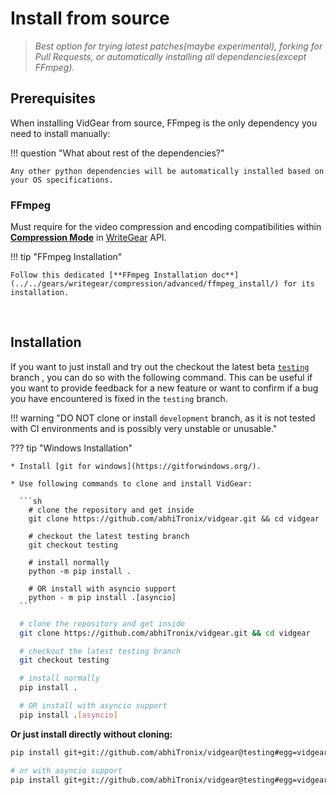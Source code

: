 <!--
===============================================
vidgear library source-code is deployed under the Apache 2.0 License:

Copyright (c) 2019-2020 Abhishek Thakur(@abhiTronix) <abhi.una12@gmail.com>

Licensed under the Apache License, Version 2.0 (the "License");
you may not use this file except in compliance with the License.
You may obtain a copy of the License at

   http://www.apache.org/licenses/LICENSE-2.0

Unless required by applicable law or agreed to in writing, software
distributed under the License is distributed on an "AS IS" BASIS,
WITHOUT WARRANTIES OR CONDITIONS OF ANY KIND, either express or implied.
See the License for the specific language governing permissions and
limitations under the License.
===============================================
-->

# Install from source


> _Best option for trying latest patches(maybe experimental), forking for Pull Requests, or automatically installing all dependencies(except FFmpeg)._


## Prerequisites

When installing VidGear from source, FFmpeg is the only dependency you need to install manually:

!!! question "What about rest of the dependencies?"

    Any other python dependencies will be automatically installed based on your OS specifications.

### FFmpeg

Must require for the video compression and encoding compatibilities within [**Compression Mode**](../../gears/writegear/compression/overview/) in [WriteGear](#writegear) API. 

!!! tip "FFmpeg Installation"

    Follow this dedicated [**FFmpeg Installation doc**](../../gears/writegear/compression/advanced/ffmpeg_install/) for its installation.

&nbsp;

## Installation

If you want to just install and try out the checkout the latest beta [`testing`](https://github.com/abhiTronix/vidgear/tree/testing) branch , you can do so with the following command. This can be useful if you want to provide feedback for a new feature or want to confirm if a bug you have encountered is fixed in the `testing` branch. 

!!! warning "DO NOT clone or install `development` branch, as it is not tested with CI environments and is possibly very unstable or unusable."

??? tip "Windows Installation"
  
    * Install [git for windows](https://gitforwindows.org/).

    * Use following commands to clone and install VidGear:

      ```sh
        # clone the repository and get inside
        git clone https://github.com/abhiTronix/vidgear.git && cd vidgear

        # checkout the latest testing branch
        git checkout testing

        # install normally
        python -m pip install .

        # OR install with asyncio support
        python - m pip install .[asyncio]
      ```

```sh
  # clone the repository and get inside
  git clone https://github.com/abhiTronix/vidgear.git && cd vidgear

  # checkout the latest testing branch
  git checkout testing

  # install normally
  pip install .

  # OR install with asyncio support
  pip install .[asyncio]
```

**Or just install directly without cloning:**

```sh
pip install git+git://github.com/abhiTronix/vidgear@testing#egg=vidgear

# or with asyncio support
pip install git+git://github.com/abhiTronix/vidgear@testing#egg=vidgear[asyncio]
```

&nbsp;
